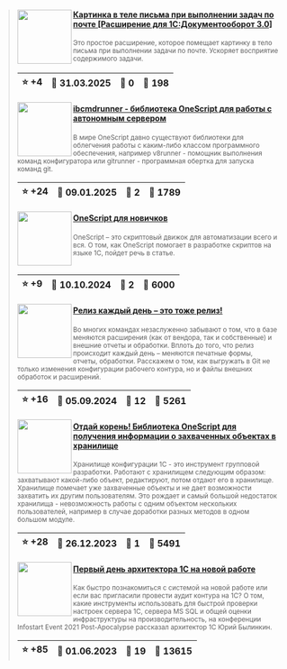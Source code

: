 ﻿<div id="infostart_posts">


> <img src="https://infostart.ru/upload/iblock/688/6883bf3d1d0fb67e373185cbd79a1c32.png?09d04619-b26e-44cd-afbf-6ca79895b264" width="96" align="left"> 
> <h4 style="color: white;"><a href="https://infostart.ru/1c/tools/2352971/">Картинка в теле письма при выполнении задач по почте [Расширение для 1С:Документооборот 3.0]</a></h4>
> <small>Это простое расширение, которое помещает картинку в тело письма при выполнении задачи по почте. Ускоряет восприятие содержимого задачи.</small>  
> <br clear="left">
>
> | :star: +4 |  :calendar: 31.03.2025 |  :speech_balloon: 0 |  :eyes: 198 |
>  |-|-|-|-|  
> <img src="https://infostart.ru/upload/iblock/e41/e414792c70ac7fc57087055b20c0ca7c.png?f44c0b4e-d810-4e13-b302-0e3448d4183d" width="96" align="left"> 
> <h4 style="color: white;"><a href="https://infostart.ru/1c/articles/2276069/">ibcmdrunner - библиотека OneScript для работы с автономным сервером</a></h4>
> <small>В мире OneScript давно существуют библиотеки для облегчения работы с каким-либо классом программного обеспечения, например v8runner - помощник выполнения команд конфигуратора или gitrunner - программная обертка для запуска команд git.</small>  
> <br clear="left">
>
> | :star: +24 |  :calendar: 09.01.2025 |  :speech_balloon: 2 |  :eyes: 1789 |
>  |-|-|-|-|  
> <img src="https://infostart.ru/upload/iblock/027/0270321251eb5458d9f266aea8dea893.jpg?d502e563-22e1-4790-bcca-c2c0fa383b31" width="96" align="left"> 
> <h4 style="color: white;"><a href="https://infostart.ru/1c/articles/2209019/">OneScript для новичков</a></h4>
> <small>OneScript – это скриптовый движок для автоматизации всего и вся. О том, как OneScript помогает в разработке скриптов на языке 1С, пойдет речь в статье.</small>  
> <br clear="left">
>
> | :star: +9 |  :calendar: 10.10.2024 |  :speech_balloon: 2 |  :eyes: 6000 |
>  |-|-|-|-|  
> <img src="https://infostart.ru/upload/iblock/d4f/d4f0f30466b1df9fe44076cdaa9fbfec.jpg?9b3090f6-11dd-4be8-b38b-5b9b5219ad4a" width="96" align="left"> 
> <h4 style="color: white;"><a href="https://infostart.ru/1c/articles/2181966/">Релиз каждый день – это тоже релиз!</a></h4>
> <small>Во многих командах незаслуженно забывают о том, что в базе меняются расширения (как от вендора, так и собственные) и внешние отчеты и обработки. Вплоть до того, что релиз происходит каждый день – меняются печатные формы, отчеты, обработки. Расскажем о том, как выгружать в Git не только изменения конфигурации рабочего контура, но и файлы внешних обработок и расширений.</small>  
> <br clear="left">
>
> | :star: +16 |  :calendar: 05.09.2024 |  :speech_balloon: 12 |  :eyes: 5261 |
>  |-|-|-|-|  
> <img src="https://infostart.ru/upload/iblock/b68/b68c7aee227ff146819fe3d51aaafc4f.png?2ccc8676-f02c-4a1a-b44e-5537d879e082" width="96" align="left"> 
> <h4 style="color: white;"><a href="https://infostart.ru/1c/articles/1879563/">Отдай корень! Библиотека OneScript для получения информации о захваченных объектах в хранилище</a></h4>
> <small>Хранилище конфигурации 1С - это инструмент групповой разработки. Работают с хранилищем следующим образом: захватывают какой-либо объект, редактируют, потом отдают его в хранилище. Хранилище помечает уже захваченные объекты и не дает возможности захватить их другим пользователям. Это рождает и самый большой недостаток хранилища - невозможность работы с одним объектом нескольких пользователей, например в случае доработки разных методов в одном большом модуле.</small>  
> <br clear="left">
>
> | :star: +28 |  :calendar: 26.12.2023 |  :speech_balloon: 1 |  :eyes: 5491 |
>  |-|-|-|-|  
> <img src="https://infostart.ru/upload/iblock/ae7/ae7cfed9f25da1e28207204dd72ba7cb.jpg?bdd4f3fb-7f1d-4601-a1df-a2e51986885a" width="96" align="left"> 
> <h4 style="color: white;"><a href="https://infostart.ru/1c/articles/1873832/">Первый день архитектора 1С на новой работе</a></h4>
> <small>Как быстро познакомиться с системой на новой работе или если вас пригласили провести аудит контура на 1С? О том, какие инструменты использовать для быстрой проверки настроек сервера 1С, сервера MS SQL и общей оценки инфраструктуры на производительность, на конференции Infostart Event 2021 Post-Apocalypse рассказал архитектор 1С Юрий Былинкин.</small>  
> <br clear="left">
>
> | :star: +85 |  :calendar: 01.06.2023 |  :speech_balloon: 19 |  :eyes: 13615 |
>  |-|-|-|-|  
</div>
